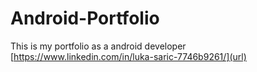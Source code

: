 # Android-Portfolio
This is my portfolio as a android developer
[https://www.linkedin.com/in/luka-saric-7746b9261/](url)
